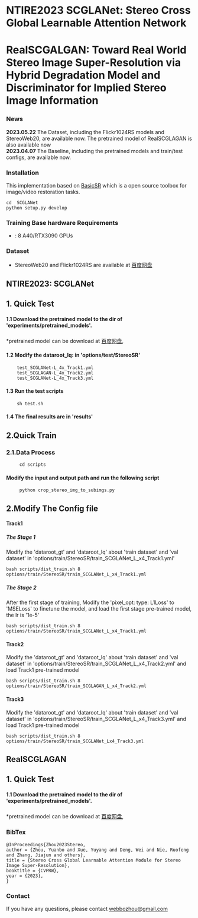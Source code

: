 # NTIRE2023 SCGLANet: Stereo Cross Global Learnable Attention Network 
# RealSCGALGAN: Toward Real World Stereo Image Super-Resolution via Hybrid Degradation Model and Discriminator for Implied Stereo Image Information

### News
**2023.05.22** The Dataset, including the Flickr1024RS models and StereoWeb20, are available now. The pretrained model of RealSCGLAGAN is also available now \
**2023.04.07** The Baseline, including the pretrained models and train/test configs, are available now.

### Installation
This implementation based on [BasicSR](https://github.com/xinntao/BasicSR) which is a open source toolbox for image/video restoration tasks.
    
    cd  SCGLANet
    python setup.py develop
            
### Training Base hardware Requirements
- : 8 A40/RTX3090 GPUs

### Dataset
   
   - StereoWeb20 and Flickr1024RS are available at [百度网盘](https://pan.baidu.com/s/1n-8RrVdOSnxeRljrV3hUHQ?pwd=hp6m)
   
## NTIRE2023: SCGLANet
## 1. Quick Test 
#### 1.1 Download the pretrained model to the dir of 'experiments/pretrained_models'.
#####
   *pretrained model can be download at [百度网盘](https://pan.baidu.com/s/1ELaFEP2dzOR6q9suxjDLWg?pwd=rrhy),
       
#### 1.2 Modify the dataroot_lq: in  'options/test/StereoSR'
        test_SCGLANet-L_4x_Track1.yml
        test_SCGLAGAN-L_4x_Track2.yml
        test_SCGLANet-L_4x_Track3.yml
#### 1.3 Run the test scripts 
        sh test.sh
#### 1.4 The final results are in 'results'
    
## 2.Quick Train

### 2.1.Data Process
         cd scripts
#### Modify the input and output path and run the following script
         python crop_stereo_img_to_subimgs.py
## 2.Modify The Config file


#### Track1 
##### The Stage 1
Modify the 'dataroot_gt' and 'dataroot_lq' about 'train dataset' and 'val dataset' 
    in 'options/train/StereoSR/train_SCGLANet_L_x4_Track1.yml'
    
    bash scripts/dist_train.sh 8 options/train/StereoSR/train_SCGLANet_L_x4_Track1.yml
##### The Stage 2
After the first stage of training, Modify the 'pixel_opt:
    type: L1Loss' to 'MSELoss' to finetune the model, and load the first stage pre-trained model, the lr is '1e-5'

    bash scripts/dist_train.sh 8 options/train/StereoSR/train_SCGLANet_L_x4_Track1.yml
    

    
#### Track2 
Modify the 'dataroot_gt' and 'dataroot_lq' about 'train dataset' and 'val dataset' 
    in 'options/train/StereoSR/train_SCGLANet_L_x4_Track2.yml' and load Track1 pre-trained model
    
    bash scripts/dist_train.sh 8 options/train/StereoSR/train_SCGLAGAN_L_x4_Track2.yml
    
    
#### Track3 
Modify the 'dataroot_gt' and 'dataroot_lq' about 'train dataset' and 'val dataset' 
    in 'options/train/StereoSR/train_SCGLANet_L_x4_Track3.yml' and load Track1 pre-trained model
    
    bash scripts/dist_train.sh 8 options/train/StereoSR/train_SCGLANet_Lx4_Track3.yml
    
## RealSCGLAGAN
## 1. Quick Test 
#### 1.1 Download the pretrained model to the dir of 'experiments/pretrained_models'.
#####
   *pretrained model can be download at [百度网盘](https://pan.baidu.com/s/1r8HW4wIBw0Y4UbCTgx-pLw?pwd=sc9q),
       
  
### BibTex
    @InProceedings{Zhou2023Stereo,
    author = {Zhou, Yuanbo and Xue, Yuyang and Deng, Wei and Nie, Ruofeng and Zhang, Jiajun and others},
    title = {Stereo Cross Global Learnable Attention Module for Stereo Image Super-Resolution},
    booktitle = {CVPRW},
    year = {2023},
    }

### Contact

If you have any questions, please contact webbozhou@gmail.com 
 

    
    
    
    
        
